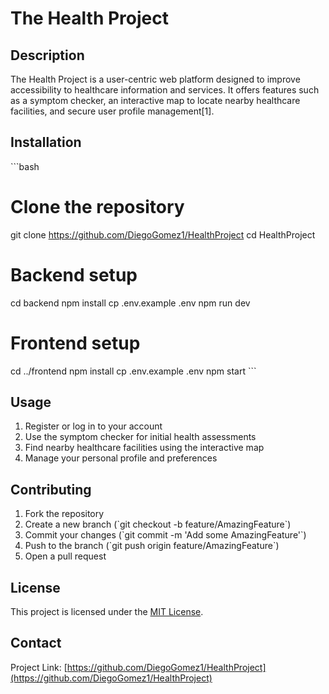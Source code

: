 # The Health Project

## Description
The Health Project is a user-centric web platform designed to improve accessibility to healthcare information and services. It offers features such as a symptom checker, an interactive map to locate nearby healthcare facilities, and secure user profile management[1].

## Installation
\`\`\`bash
# Clone the repository
git clone https://github.com/DiegoGomez1/HealthProject
cd HealthProject

# Backend setup
cd backend
npm install
cp .env.example .env
npm run dev

# Frontend setup
cd ../frontend
npm install
cp .env.example .env
npm start
\`\`\`

## Usage
1. Register or log in to your account
2. Use the symptom checker for initial health assessments
3. Find nearby healthcare facilities using the interactive map
4. Manage your personal profile and preferences

## Contributing
1. Fork the repository
2. Create a new branch (\`git checkout -b feature/AmazingFeature\`)
3. Commit your changes (\`git commit -m 'Add some AmazingFeature'\`)
4. Push to the branch (\`git push origin feature/AmazingFeature\`)
5. Open a pull request

## License
This project is licensed under the [MIT License](https://opensource.org/licenses/MIT).

## Contact
Project Link: [https://github.com/DiegoGomez1/HealthProject](https://github.com/DiegoGomez1/HealthProject)


